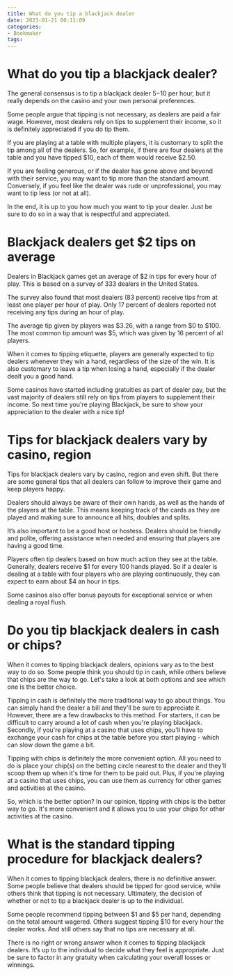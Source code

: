 ```yaml
---
title: What do you tip a blackjack dealer
date: 2023-01-21 00:11:09
categories:
- Bookmaker
tags:
---
```



#  What do you tip a blackjack dealer?

The general consensus is to tip a blackjack dealer $5-$10 per hour, but it really depends on the casino and your own personal preferences. 

Some people argue that tipping is not necessary, as dealers are paid a fair wage. However, most dealers rely on tips to supplement their income, so it is definitely appreciated if you do tip them. 

If you are playing at a table with multiple players, it is customary to split the tip among all of the dealers. So, for example, if there are four dealers at the table and you have tipped $10, each of them would receive $2.50. 

If you are feeling generous, or if the dealer has gone above and beyond with their service, you may want to tip more than the standard amount. Conversely, if you feel like the dealer was rude or unprofessional, you may want to tip less (or not at all). 

In the end, it is up to you how much you want to tip your dealer. Just be sure to do so in a way that is respectful and appreciated.

#  Blackjack dealers get $2 tips on average

Dealers in Blackjack games get an average of $2 in tips for every hour of play. This is based on a survey of 333 dealers in the United States.

The survey also found that most dealers (83 percent) receive tips from at least one player per hour of play. Only 17 percent of dealers reported not receiving any tips during an hour of play.

The average tip given by players was $3.26, with a range from $0 to $100. The most common tip amount was $5, which was given by 16 percent of all players.

When it comes to tipping etiquette, players are generally expected to tip dealers whenever they win a hand, regardless of the size of the win. It is also customary to leave a tip when losing a hand, especially if the dealer dealt you a good hand.

Some casinos have started including gratuities as part of dealer pay, but the vast majority of dealers still rely on tips from players to supplement their income. So next time you're playing Blackjack, be sure to show your appreciation to the dealer with a nice tip!

#  Tips for blackjack dealers vary by casino, region

Tips for blackjack dealers vary by casino, region and even shift. But there are some general tips that all dealers can follow to improve their game and keep players happy.

Dealers should always be aware of their own hands, as well as the hands of the players at the table. This means keeping track of the cards as they are played and making sure to announce all hits, doubles and splits.

It’s also important to be a good host or hostess. Dealers should be friendly and polite, offering assistance when needed and ensuring that players are having a good time.

Players often tip dealers based on how much action they see at the table. Generally, dealers receive $1 for every 100 hands played. So if a dealer is dealing at a table with four players who are playing continuously, they can expect to earn about $4 an hour in tips.

Some casinos also offer bonus payouts for exceptional service or when dealing a royal flush.

#  Do you tip blackjack dealers in cash or chips?

When it comes to tipping blackjack dealers, opinions vary as to the best way to do so. Some people think you should tip in cash, while others believe that chips are the way to go. Let's take a look at both options and see which one is the better choice.

Tipping in cash is definitely the more traditional way to go about things. You can simply hand the dealer a bill and they'll be sure to appreciate it. However, there are a few drawbacks to this method. For starters, it can be difficult to carry around a lot of cash when you're playing blackjack. Secondly, if you're playing at a casino that uses chips, you'll have to exchange your cash for chips at the table before you start playing - which can slow down the game a bit.

Tipping with chips is definitely the more convenient option. All you need to do is place your chip(s) on the betting circle nearest to the dealer and they'll scoop them up when it's time for them to be paid out. Plus, if you're playing at a casino that uses chips, you can use them as currency for other games and activities at the casino.

So, which is the better option? In our opinion, tipping with chips is the better way to go. It's more convenient and it allows you to use your chips for other activities at the casino.

#  What is the standard tipping procedure for blackjack dealers?

When it comes to tipping blackjack dealers, there is no definitive answer. Some people believe that dealers should be tipped for good service, while others think that tipping is not necessary. Ultimately, the decision of whether or not to tip a blackjack dealer is up to the individual.

Some people recommend tipping between $1 and $5 per hand, depending on the total amount wagered. Others suggest tipping $10 for every hour the dealer works. And still others say that no tips are necessary at all.

There is no right or wrong answer when it comes to tipping blackjack dealers. It’s up to the individual to decide what they feel is appropriate. Just be sure to factor in any gratuity when calculating your overall losses or winnings.